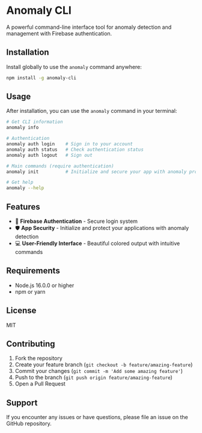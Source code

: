 # Anomaly CLI

A powerful command-line interface tool for anomaly detection and management with Firebase authentication.

## Installation

Install globally to use the `anomaly` command anywhere:

```bash
npm install -g anomaly-cli
```

## Usage

After installation, you can use the `anomaly` command in your terminal:

```bash
# Get CLI information
anomaly info

# Authentication
anomaly auth login    # Sign in to your account
anomaly auth status   # Check authentication status
anomaly auth logout   # Sign out

# Main commands (require authentication)
anomaly init          # Initialize and secure your app with anomaly protection

# Get help
anomaly --help
```

## Features

- 🔐 **Firebase Authentication** - Secure login system
- 🛡️ **App Security** - Initialize and protect your applications with anomaly detection
- 💻 **User-Friendly Interface** - Beautiful colored output with intuitive commands

## Requirements

- Node.js 16.0.0 or higher
- npm or yarn

## License

MIT

## Contributing

1. Fork the repository
2. Create your feature branch (`git checkout -b feature/amazing-feature`)
3. Commit your changes (`git commit -m 'Add some amazing feature'`)
4. Push to the branch (`git push origin feature/amazing-feature`)
5. Open a Pull Request

## Support

If you encounter any issues or have questions, please file an issue on the GitHub repository.
